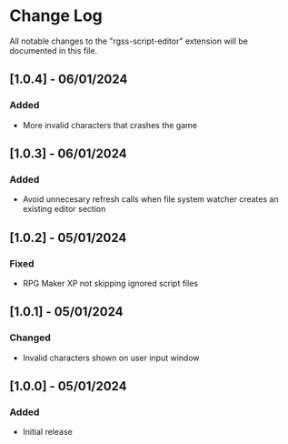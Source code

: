 # Change Log

All notable changes to the "rgss-script-editor" extension will be documented in this file.

## [1.0.4] - 06/01/2024

### Added

+ More invalid characters that crashes the game

## [1.0.3] - 06/01/2024

### Added

+ Avoid unnecesary refresh calls when file system watcher creates an existing editor section

## [1.0.2] - 05/01/2024

### Fixed

+ RPG Maker XP not skipping ignored script files

## [1.0.1] - 05/01/2024

### Changed

+ Invalid characters shown on user input window

## [1.0.0] - 05/01/2024

### Added

- Initial release
